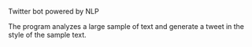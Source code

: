 Twitter bot powered by NLP

The program analyzes a large sample of text and generate a tweet in the style of the sample text.
